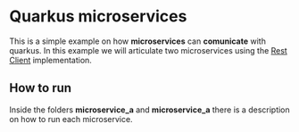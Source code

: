 # Quarkus microservices
This is a simple example on how **microservices** can **comunicate** with quarkus. In this example we will articulate two microservices using the [Rest Client](https://quarkus.io/guides/rest-client-guide) implementation.

## How to run
Inside the folders **microservice_a** and **microservice_a** there is a description on how to run each microservice.
